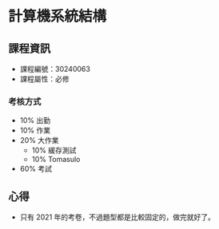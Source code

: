 # 計算機系統結構

## 課程資訊

* 課程編號：30240063
* 課程屬性：必修

### 考核方式

* 10% 出勤
* 10% 作業
* 20% 大作業
  * 10% 緩存測試
  * 10% Tomasulo
* 60% 考試



## 心得

* 只有 2021 年的考卷，不過題型都是比較固定的，做完就好了。
